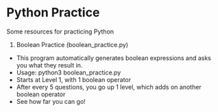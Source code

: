 # Python Practice
Some resources for practicing Python

1. Boolean Practice (boolean_practice.py)
  - This program automatically generates boolean expressions and asks you what they result in.
  - Usage: python3 boolean_practice.py
  - Starts at Level 1, with 1 boolean operator
  - After every 5 questions, you go up 1 level, which adds on another boolean operator
  - See how far you can go!
